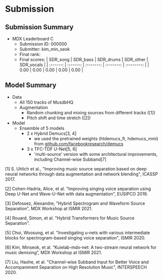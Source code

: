 
# Submission

## Submission Summary

* MDX Leaderboard C
	* Submission ID: 000000
	* Submitter: kim_min_seok
	* Final rank: 
	* Final scores:
	  |  SDR_song | SDR_bass | SDR_drums | SDR_other | SDR_vocals |
	  | :------: | :------: | :-------: | :-------: | :--------: |
	  |   0.00   |   0.00   |   0.00   |   0.00    |    0.00    |

## Model Summary

* Data
  * All 150 tracks of MusdbHQ
  * Augmentation
    * Random chunking and mixing sources from different tracks ([1])
    * Pitch shift and time stretch ([2])
* Model
  * Ensemble of 5 models
	  * 2 x Hybrid Demucs[3, 4] 
		  * we used the pretrained weights (htdemucs_ft, hdemucs_mmi) from [github.com/facebookresearch/demucs](https://github.com/facebookresearch/demucs)
	  * 3 x TFC-TDF U-Net[5, 6]
		  * 'multi-source' version with some architectural improvements, including Channel-wise Subband[7]

[1] S. Uhlich et al., "Improving music source separation based on deep neural networks through data augmentation and network blending", ICASSP 2017.

[2] Cohen-Hadria, Alice, et al. "Improving singing voice separation using Deep U-Net and Wave-U-Net with data augmentation", EUSIPCO 2019.

[3] Defossez, Alexandre, "Hybrid Spectrogram and Waveform Source Separation", MDX Workshop at ISMIR 2021.

[4] Rouard, Simon, et al. "Hybrid Transformers for Music Source Separation". 

[5] Choi, Woosung, et al. "Investigating u-nets with various intermediate blocks for spectrogram-based singing voice separation", ISMIR 2020.

[6] Kim, Minseok, et al. “Kuielab-mdx-net: A two-stream neural network for music demixing”, MDX Workshop at ISMIR 2021.

[7] Liu, Haohe, et al. "Channel-wise Subband Input for Better Voice and Accompaniment Separation on High Resolution Music", INTERSPEECH 2020.
